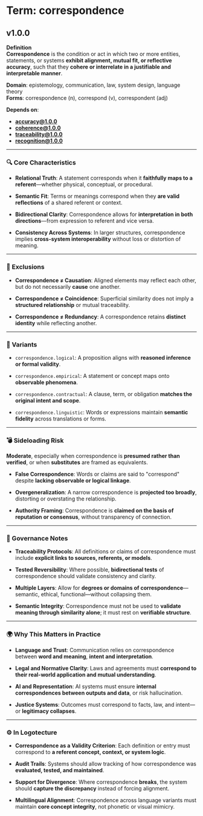 # Term: correspondence

## v1.0.0

**Definition**  
**Correspondence** is the condition or act in which two or more entities, statements, or systems **exhibit alignment, mutual fit, or reflective accuracy**, such that they **cohere or interrelate in a justifiable and interpretable manner**.

**Domain**: epistemology, communication, law, system design, language theory  
**Forms**: correspondence (n), correspond (v), correspondent (adj)

**Depends on**:  
- **accuracy@1.0.0**  
- **coherence@1.0.0**  
- **traceability@1.0.0**  
- **recognition@1.0.0**

---

### 🔍 Core Characteristics

- **Relational Truth**: A statement corresponds when it **faithfully maps to a referent**—whether physical, conceptual, or procedural.

- **Semantic Fit**: Terms or meanings correspond when they **are valid reflections** of a shared referent or context.

- **Bidirectional Clarity**: Correspondence allows for **interpretation in both directions**—from expression to referent and vice versa.

- **Consistency Across Systems**: In larger structures, correspondence implies **cross-system interoperability** without loss or distortion of meaning.

---

### 🚫 Exclusions

- **Correspondence ≠ Causation**: Aligned elements may reflect each other, but do not necessarily **cause** one another.

- **Correspondence ≠ Coincidence**: Superficial similarity does not imply a **structured relationship** or mutual traceability.

- **Correspondence ≠ Redundancy**: A correspondence retains **distinct identity** while reflecting another.

---

### 🔁 Variants

- `correspondence.logical`: A proposition aligns with **reasoned inference or formal validity**.

- `correspondence.empirical`: A statement or concept maps onto **observable phenomena**.

- `correspondence.contractual`: A clause, term, or obligation **matches the original intent and scope**.

- `correspondence.linguistic`: Words or expressions maintain **semantic fidelity** across translations or forms.

---

### 💣 Sideloading Risk

**Moderate**, especially when correspondence is **presumed rather than verified**, or when **substitutes** are framed as equivalents.

- **False Correspondence**: Words or claims are said to "correspond" despite **lacking observable or logical linkage**.

- **Overgeneralization**: A narrow correspondence is **projected too broadly**, distorting or overstating the relationship.

- **Authority Framing**: Correspondence is **claimed on the basis of reputation or consensus**, without transparency of connection.

---

### 🔐 Governance Notes

- **Traceability Protocols**: All definitions or claims of correspondence must include **explicit links to sources, referents, or models**.

- **Tested Reversibility**: Where possible, **bidirectional tests** of correspondence should validate consistency and clarity.

- **Multiple Layers**: Allow for **degrees or domains of correspondence**—semantic, ethical, functional—without collapsing them.

- **Semantic Integrity**: Correspondence must not be used to **validate meaning through similarity alone**; it must rest on **verifiable structure**.

---

### 🌍 Why This Matters in Practice

- **Language and Trust**: Communication relies on correspondence between **word and meaning**, **intent and interpretation**.

- **Legal and Normative Clarity**: Laws and agreements must **correspond to their real-world application and mutual understanding**.

- **AI and Representation**: AI systems must ensure **internal correspondences between outputs and data**, or risk hallucination.

- **Justice Systems**: Outcomes must correspond to facts, law, and intent—or **legitimacy collapses**.

---

### ⚙️ In Logotecture

- **Correspondence as a Validity Criterion**: Each definition or entry must correspond to **a referent concept, context, or system logic**.

- **Audit Trails**: Systems should allow tracking of how correspondence was **evaluated, tested, and maintained**.

- **Support for Divergence**: Where correspondence **breaks**, the system should **capture the discrepancy** instead of forcing alignment.

- **Multilingual Alignment**: Correspondence across language variants must maintain **core concept integrity**, not phonetic or visual mimicry.
